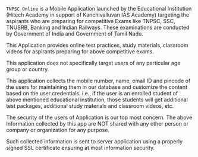 `TNPSC Online` is a Mobile Application launched by the Educational Institution (Hitech Academy in support of Kanchivalluvan IAS Academy) targeting the aspirants who are preparing for competitive Exams like TNPSC, SSC, TNUSRB, Banking and Indian Railways. These examinations are conducted by Government of India and Government of Tamil Nadu.

This Application provides online test practices, study materials, classroom videos for aspirants preparing for above competitive exams.

This application does not specifically target users of any particular age group or country.

This application collects the mobile number, name, email ID and pincode of the users for maintaining them in our database and customize the content based on the user credentials. i.e., if the user is an enrolled student of above mentioned educational institution, those students will get additional test packages, additional study materials and classroom videos, etc.

The security of the users of Application is our top most concern. The above Information collected by this app are NOT shared with any other person or company or organization for any purpose.

Such collected information is sent to server application using a properly signed SSL certificate ensuring at most information security.
